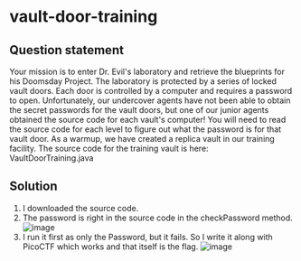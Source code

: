 
# vault-door-training

## Question statement
Your mission is to enter Dr. Evil's laboratory and retrieve the blueprints for his Doomsday Project. The laboratory is protected by a series of locked vault doors. Each door is controlled by a computer and requires a password to open. Unfortunately, our undercover agents have not been able to obtain the secret passwords for the vault doors, but one of our junior agents obtained the source code for each vault's computer! You will need to read the source code for each level to figure out what the password is for that vault door. As a warmup, we have created a replica vault in our training facility. The source code for the training vault is here: VaultDoorTraining.java

## Solution
1. I downloaded the source code.
2. The password is right in the source code in the checkPassword method.
   ![image](https://github.com/user-attachments/assets/dafe6230-099c-4160-9241-c20a4a3d516d)
3. I run it first as only the Password, but it fails. So I write it along with PicoCTF which works and that itself is the flag.
   ![image](https://github.com/user-attachments/assets/674ac83b-7544-432d-bc9b-8391944c7492)
